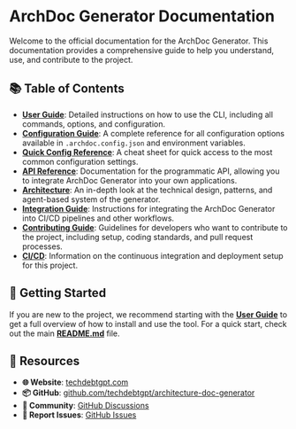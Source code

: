 # ArchDoc Generator Documentation

Welcome to the official documentation for the ArchDoc Generator. This documentation provides a comprehensive guide to help you understand, use, and contribute to the project.

## 📚 Table of Contents

- [**User Guide**](./USER_GUIDE.md): Detailed instructions on how to use the CLI, including all commands, options, and configuration.
- [**Configuration Guide**](./CONFIGURATION_GUIDE.md): A complete reference for all configuration options available in `.archdoc.config.json` and environment variables.
- [**Quick Config Reference**](./QUICK_CONFIG_REFERENCE.md): A cheat sheet for quick access to the most common configuration settings.
- [**API Reference**](./API.md): Documentation for the programmatic API, allowing you to integrate ArchDoc Generator into your own applications.
- [**Architecture**](./ARCHITECTURE.md): An in-depth look at the technical design, patterns, and agent-based system of the generator.
- [**Integration Guide**](./INTEGRATION_GUIDE.md): Instructions for integrating the ArchDoc Generator into CI/CD pipelines and other workflows.
- [**Contributing Guide**](./CONTRIBUTING.md): Guidelines for developers who want to contribute to the project, including setup, coding standards, and pull request processes.
- [**CI/CD**](./CI_CD.md): Information on the continuous integration and deployment setup for this project.

## 🚀 Getting Started

If you are new to the project, we recommend starting with the [**User Guide**](./USER_GUIDE.md) to get a full overview of how to install and use the tool. For a quick start, check out the main [**README.md**](../README.md) file.

## 🔗 Resources

- **🌐 Website**: [techdebtgpt.com](https://techdebtgpt.com)
- **📦 GitHub**: [github.com/techdebtgpt/architecture-doc-generator](https://github.com/techdebtgpt/architecture-doc-generator)
- **💬 Community**: [GitHub Discussions](https://github.com/techdebtgpt/architecture-doc-generator/discussions)
- **🐛 Report Issues**: [GitHub Issues](https://github.com/techdebtgpt/architecture-doc-generator/issues)

